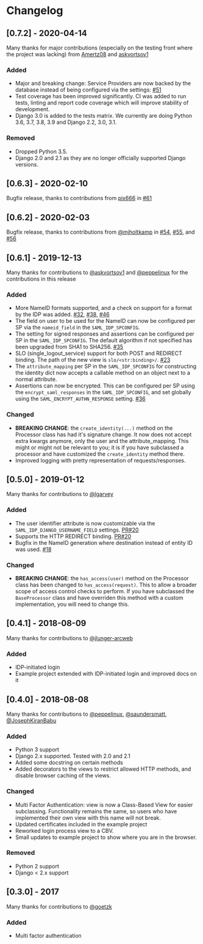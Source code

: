 # Changelog

## [0.7.2] - 2020-04-14

Many thanks for major contributions (especially on the testing front where the project was lacking) from [Amertz08](https://github.com/Amertz08) and [askvortsov1](https://github.com/askvortsov1)

### Added
- Major and breaking change: Service Providers are now backed by the database instead of being configured via the settings: [#51](https://github.com/OTA-Insight/djangosaml2idp/pull/51)
- Test coverage has been improved significantly. CI was added to run tests, linting and report code coverage which will improve stability of development.
- Django 3.0 is added to the tests matrix. We currently are doing Python 3.6, 3.7, 3.8, 3.9 and Django 2.2, 3.0, 3.1.

### Removed
- Dropped Python 3.5.
- Django 2.0 and 2.1 as they are no longer officially supported Django versions.


## [0.6.3] - 2020-02-10

Bugfix release, thanks to contributions from [pix666](https://github.com/pix666) in [#61](https://github.com/OTA-Insight/djangosaml2idp/pull/61/files)

## [0.6.2] - 2020-02-03

Bugfix release, thanks to contributions from [@mjholtkamp](https://github.com/mjholtkamp) in [#54](https://github.com/OTA-Insight/djangosaml2idp/pull/54),
[#55](https://github.com/OTA-Insight/djangosaml2idp/pull/55), and
[#56](https://github.com/OTA-Insight/djangosaml2idp/pull/56)

## [0.6.1] - 2019-12-13

Many thanks for contributions to [@askvortsov1](https://github.com/askvortsov1) and [@peppelinux](https://github.com/peppelinux) for the contributions in this release

### Added
- More NameID formats supported, and a check on support for a format by the IDP was added. [#32](https://github.com/OTA-Insight/djangosaml2idp/issues/32), [#38](https://github.com/OTA-Insight/djangosaml2idp/issues/38), [#46](https://github.com/OTA-Insight/djangosaml2idp/issues/45)
- The field on user to be used for the NameID can now be configured per SP via the `nameid_field` in the `SAML_IDP_SPCONFIG`.
- The setting for signed responses and assertions can be configured per SP in the `SAML_IDP_SPCONFIG`. The default algorithm if not specified has been upgraded from SHA1 to SHA256. [#35](https://github.com/OTA-Insight/djangosaml2idp/issues/35)
- SLO (single_logout_service) support for both POST and REDIRECT binding. The path of the new view is `slo/<str:binding>/`. [#23](https://github.com/OTA-Insight/djangosaml2idp/issues/23)
- The `attribute_mapping` per SP in the `SAML_IDP_SPCONFIG` for constructing the identity dict now accepts a callable method on an object next to a normal attribute.
- Assertions can now be encrypted. This can be configured per SP using the `encrypt_saml_responses` in the `SAML_IDP_SPCONFIG`, and set globally using the `SAML_ENCRYPT_AUTHN_RESPONSE` setting. [#36](https://github.com/OTA-Insight/djangosaml2idp/issues/36)

### Changed
- **BREAKING CHANGE**: the `create_identity(...)` method on the Processor class has had it's signature change. It now does not accept extra kwargs anymore, only the user and the attribute_mapping. This might or might not be relevant to you; it is if you have subclassed a processor and have customized the `create_identity` method there.
- Improved logging with pretty representation of requests/responses.

## [0.5.0] - 2019-01-12

Many thanks for contributions to [@lgarvey](https://github.com/lgarvey)

### Added
- The user identifier attribute is now customizable via the `SAML_IDP_DJANGO_USERNAME_FIELD` settings. [PR#20](https://github.com/OTA-Insight/djangosaml2idp/pull/20)
- Supports the HTTP REDIRECT binding. [PR#20](https://github.com/OTA-Insight/djangosaml2idp/pull/20)
- Bugfix in the NameID generation where destination instead of entity ID was used. [#18](https://github.com/OTA-Insight/djangosaml2idp/issues/18)

### Changed
- **BREAKING CHANGE**: the `has_access(user)` method on the Processor class has been changed to `has_access(request)`. This to allow a broader scope of access control checks to perform. If you have subclassed the `BaseProcessor` class and have overriden this method with a custom implementation, you will need to change this.

## [0.4.1] - 2018-08-09

Many thanks for contributions to [@jlunger-arcweb](https://github.com/jlunger-arcweb)

### Added
- IDP-initiated login
- Example project extended with IDP-initiated login and improved docs on it

## [0.4.0] - 2018-08-08

Many thanks for contributions to [@peppelinux](https://github.com/peppelinux), [@saundersmatt](https://github.com/saundersmatt), [@JosephKiranBabu](https://github.com/JosephKiranBabu)

### Added
- Python 3 support
- Django 2.x supported. Tested with 2.0 and 2.1
- Added some docstring on certain methods
- Added decorators to the views to restrict allowed HTTP methods, and disable browser caching of the views.

### Changed
- Multi Factor Authentication: view is now a Class-Based View for easier subclassing. Functionality remains the same, so users who have implemented their own view with this name will not break.
- Updated certificates included in the example project
- Reworked login process view to a CBV.
- Small updates to example project to show where you are in the browser.

### Removed
- Python 2 support
- Django < 2.x support

## [0.3.0] - 2017

Many thanks for contributions to [@goetzk](https://github.com/goetzk)

### Added
- Multi factor authentication